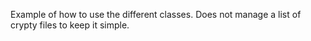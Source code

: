 Example of how to use the different classes.
Does not manage a list of crypty files to keep it simple.